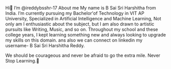 Hi👋
I’m @ireddybsshr-17
About me
My name is B Sai Sri Harshitha from India. I’m currently pursuing my Bachelor'of Technology in VIT AP University, Specialized in Artificial Intelligence and Machine Learning, Not only am I enthusiastic about the subject, but I am also drawn to artistic pursuits like Writing, Music, and so on. Throughout my school and these college years, I kept learning something new and always looking to upgrade my skills on this domain. ans also we can connect on linkedin my username- B Sai Sri Harshitha Reddy.

We should be courageous and never be afraid to go the extra mile. Never Stop Learning.🤍

<!---
ireddybsshr-17/ireddybsshr-17 is a ✨ special ✨ repository because its `README.md` (this file) appears on your GitHub profile.
You can click the Preview link to take a look at your changes.
--->
